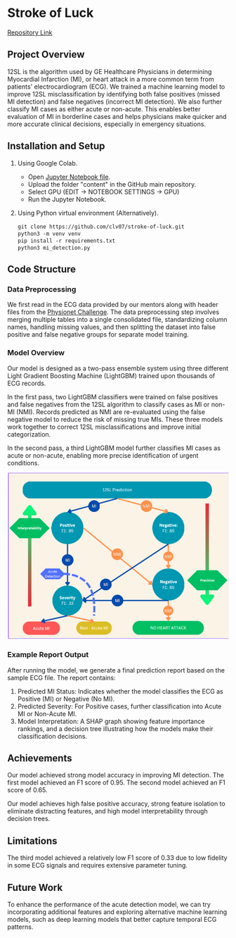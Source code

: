 # Stroke of Luck 
[Repository Link](https://github.com/clv07/stroke-of-luck)

## Project Overview
12SL is the algorithm used by GE Healthcare Physicians in determining Myocardial Infarction (MI), or heart attack in a more common term from patients' electrocardiogram (ECG). We trained a machine learning model to improve 12SL misclassification by identifying both false positives (missed MI detection) and false negatives (incorrect MI detection). We also further classify MI cases as either acute or non-acute. This enables better evaluation of MI in borderline cases and helps physicians make quicker and more accurate clinical decisions, especially in emergency situations.

## Installation and Setup
1. Using Google Colab.
   
   - Open [Jupyter Notebook file](https://colab.research.google.com/github/clv07/stroke-of-luck/blob/main/MI_Detection.ipynb).
   - Upload the folder "content" in the GitHub main repository.
   - Select GPU (EDIT -> NOTEBOOK SETTINGS -> GPU)
   - Run the Jupyter Notebook.

2. Using Python virtual environment (Alternatively).
    ```
    git clone https://github.com/clv07/stroke-of-luck.git
    python3 -m venv venv    
    pip install -r requirements.txt
    python3 mi_detection.py
    ```

## Code Structure

### Data Preprocessing
We first read in the ECG data provided by our mentors along with header files from the [Physionet Challenge](https://moody-challenge.physionet.org/2021/). The data preprocessing step involves merging multiple tables into a single consolidated file, standardizing column names, handling missing values, and then splitting the dataset into false positive and false negative groups for separate model training.

### Model Overview
Our model is designed as a two-pass ensemble system using three different Light Gradient Boosting Machine (LightGBM) trained upon thousands of ECG records.

In the first pass, two LightGBM classifiers were trained on false positives and false negatives from the 12SL algorithm to classify cases as MI or non-MI (NMI). Records predicted as NMI are re-evaluated using the false negative model to reduce the risk of missing true MIs. These three models work together to correct 12SL misclassifications and improve initial categorization.

In the second pass, a third LightGBM model further classifies MI cases as acute or non-acute, enabling more precise identification of urgent conditions.

![Machine Learning Model Design](readme_images/models.png)

### Example Report Output
After running the model, we generate a final prediction report based on the sample ECG file. 
The report contains:
1. Predicted MI Status: Indicates whether the model classifies the ECG as Positive (MI) or Negative (No MI).
2. Predicted Severity: For Positive cases, further classification into Acute MI or Non-Acute MI.
3. Model Interpretation: A SHAP graph showing feature importance rankings, and a decision tree illustrating how the models make their classification decisions.

## Achievements
Our model achieved strong model accuracy in improving MI detection. The first model achieved an F1 score of 0.95. The second model achieved an F1 score of 0.65. 

Our model achieves high false positive accuracy, strong feature isolation to eliminate distracting features, and high model interpretability through decision trees.

## Limitations

The third model achieved a relatively low F1 score of 0.33 due to low fidelity in some ECG signals and requires extensive parameter tuning. 

## Future Work

To enhance the performance of the acute detection model, we can try incorporating additional features and exploring alternative machine learning models, such as deep learning models that better capture temporal ECG patterns. 
